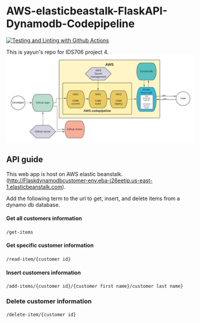 # AWS-elasticbeastalk-FlaskAPI-Dynamodb-Codepipeline
[![Testing and Linting with Github Actions](https://github.com/Yayunyun/yayun_project4_awsAPI/actions/workflows/main.yml/badge.svg)](https://github.com/Yayunyun/yayun_project4_awsAPI/actions/workflows/main.yml)

This is yayun's repo for IDS706 project 4.
![alt text](https://github.com/Yayunyun/yayun_project4_awsAPI/blob/main/Blank%20board%20(6).png)


## API guide 
This web app is host on AWS elastic beanstalk. (http://Flaskdynamodbcustomer-env.eba-j26eetip.us-east-1.elasticbeanstalk.com). 

Add the following term to the url to get, insert, and delete items from a dynamo db database. 
#### Get all customers information
```/get-items```
#### Get specific customer information
```/read-item/{customer id}```
#### Insert customers information
```/add-items/{customer id}/{customer first name}/customer last name}```
### Delete customer information
```/delete-item/{customer id}```
